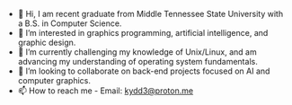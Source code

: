 - 👋 Hi, I am recent graduate from Middle Tennessee State University with a B.S. in Computer Science.
- 👀 I’m interested in graphics programming, artificial intelligence, and graphic design.
- 🌱 I’m currently challenging my knowledge of Unix/Linux, and am advancing my understanding of operating system fundamentals. 
- 💞️ I’m looking to collaborate on back-end projects focused on AI and computer graphics.
- 📫 How to reach me - Email: kydd3@proton.me
